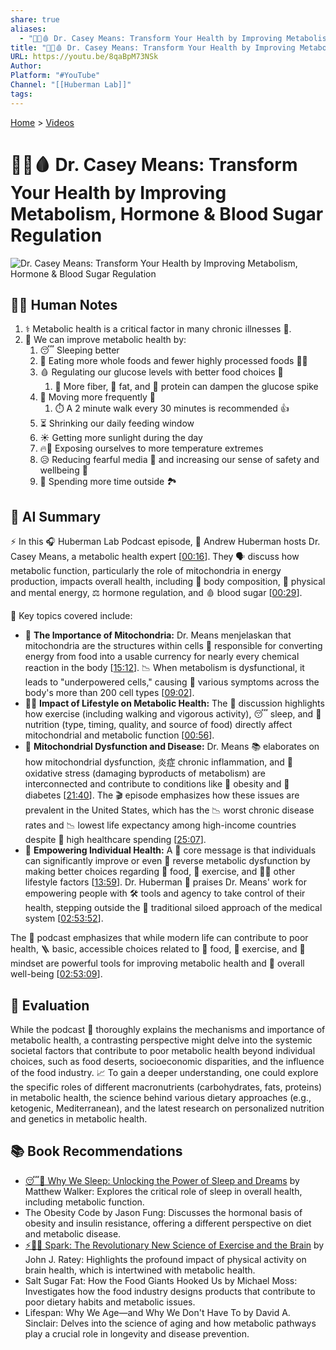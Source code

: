 ```yaml
---
share: true
aliases:
  - "🍎🔄🩸 Dr. Casey Means: Transform Your Health by Improving Metabolism, Hormone & Blood Sugar Regulation"
title: "🍎🔄🩸 Dr. Casey Means: Transform Your Health by Improving Metabolism, Hormone & Blood Sugar Regulation"
URL: https://youtu.be/8qaBpM73NSk
Author: 
Platform: "#YouTube"
Channel: "[[Huberman Lab]]"
tags: 
---
```

[Home](../index.md) > [Videos](./index.md)  
# 🍎🔄🩸 Dr. Casey Means: Transform Your Health by Improving Metabolism, Hormone & Blood Sugar Regulation  
![Dr. Casey Means: Transform Your Health by Improving Metabolism, Hormone & Blood Sugar Regulation](https://youtu.be/8qaBpM73NSk)  
  
## 📝🐒 Human Notes  
1.  ⚕️ Metabolic health is a critical factor in many chronic illnesses 🤒.  
2.  🚀 We can improve metabolic health by:  
    1.  😴 Sleeping better  
    2.  🍎 Eating more whole foods and fewer highly processed foods 🍔🍟  
    3.  🩸 Regulating our glucose levels with better food choices 🥗  
        1.  🌱 More fiber, 🥑 fat, and 🍗 protein can dampen the glucose spike  
    4.  🚶 Moving more frequently 🏃  
        1.  ⏱️ A 2 minute walk every 30 minutes is recommended 👍  
    5.  ⏳ Shrinking our daily feeding window  
    6.  ☀️ Getting more sunlight during the day  
    7.  🔥🧊 Exposing ourselves to more temperature extremes  
    8.  😥 Reducing fearful media 📰 and increasing our sense of safety and wellbeing 🤗  
    9.  🌳 Spending more time outside 🏞️  
  
## 🤖 AI Summary  
⚡️ In this 🎧 Huberman Lab Podcast episode, 🧬 Andrew Huberman hosts Dr. Casey Means, a metabolic health expert \[[00:16](http://www.youtube.com/watch?v=8qaBpM73NSk&t=16)\]. They 🗣️ discuss how metabolic function, particularly the role of mitochondria in energy production, impacts overall health, including 🤸 body composition, 🧠 physical and mental energy, ⚖️ hormone regulation, and 🩸 blood sugar \[[00:29](http://www.youtube.com/watch?v=8qaBpM73NSk&t=29)\].  
  
🔑 Key topics covered include:  
* 🔬 **The Importance of Mitochondria:** Dr. Means  menjelaskan that mitochondria are the structures within cells 🔋 responsible for converting energy from food into a usable currency for nearly every chemical reaction in the body \[[15:12](http://www.youtube.com/watch?v=8qaBpM73NSk&t=912)\]. 📉 When metabolism is dysfunctional, it leads to "underpowered cells," causing 🤕 various symptoms across the body's more than 200 cell types \[[09:02](http://www.youtube.com/watch?v=8qaBpM73NSk&t=542)\].  
* 🏃‍♀️ **Impact of Lifestyle on Metabolic Health:** The 💬 discussion highlights how exercise (including walking and vigorous activity), 😴 sleep, and 🍎 nutrition (type, timing, quality, and source of food) directly affect mitochondrial and metabolic function \[[00:56](http://www.youtube.com/watch?v=8qaBpM73NSk&t=56)\].  
* 🦠 **Mitochondrial Dysfunction and Disease:** Dr. Means 📚 elaborates on how mitochondrial dysfunction, 炎症 chronic inflammation, and 🧪 oxidative stress (damaging byproducts of metabolism) are interconnected and contribute to conditions like 🎈 obesity and 🍬 diabetes \[[21:40](http://www.youtube.com/watch?v=8qaBpM73NSk&t=1300)\]. The 🎬 episode emphasizes how these issues are prevalent in the United States, which has the 📉 worst chronic disease rates and 📉 lowest life expectancy among high-income countries despite 💸 high healthcare spending \[[25:07](http://www.youtube.com/watch?v=8qaBpM73NSk&t=1507)\].  
* 💪 **Empowering Individual Health:** A 🎯 core message is that individuals can significantly improve or even 🔄 reverse metabolic dysfunction by making better choices regarding 🍎 food, 🤸 exercise, and 🧘‍♀️ other lifestyle factors \[[13:59](http://www.youtube.com/watch?v=8qaBpM73NSk&t=839)\]. Dr. Huberman 👏 praises Dr. Means' work for empowering people with 🛠️ tools and agency to take control of their health, stepping outside the 🏥 traditional siloed approach of the medical system \[[02:53:52](http://www.youtube.com/watch?v=8qaBpM73NSk&t=10432)\].  
  
The 🎤 podcast emphasizes that while modern life can contribute to poor health, 🪜 basic, accessible choices related to 🍎 food, 🏃 exercise, and 🤔 mindset are powerful tools for improving metabolic health and 💯 overall well-being \[[02:53:09](http://www.youtube.com/watch?v=8qaBpM73NSk&t=10389)\].  
  
## 🤔 Evaluation  
While the podcast 🧐 thoroughly explains the mechanisms and importance of metabolic health, a contrasting perspective might delve into the systemic societal factors that contribute to poor metabolic health beyond individual choices, such as food deserts, socioeconomic disparities, and the influence of the food industry. 📈 To gain a deeper understanding, one could explore the specific roles of different macronutrients (carbohydrates, fats, proteins) in metabolic health, the science behind various dietary approaches (e.g., ketogenic, Mediterranean), and the latest research on personalized nutrition and genetics in metabolic health.  
  
## 📚 Book Recommendations  
* [😴💭 Why We Sleep: Unlocking the Power of Sleep and Dreams](../books/why-we-sleep-unlocking-the-power-of-sleep-and-dreams.md) by Matthew Walker: Explores the critical role of sleep in overall health, including metabolic function.  
* The Obesity Code by Jason Fung: Discusses the hormonal basis of obesity and insulin resistance, offering a different perspective on diet and metabolic disease.  
* [⚡🧠🏃 Spark: The Revolutionary New Science of Exercise and the Brain](../books/spark-the-revolutionary-new-science-of-exercise-and-the-brain.md) by John J. Ratey: Highlights the profound impact of physical activity on brain health, which is intertwined with metabolic health.  
* Salt Sugar Fat: How the Food Giants Hooked Us by Michael Moss: Investigates how the food industry designs products that contribute to poor dietary habits and metabolic issues.  
* Lifespan: Why We Age—and Why We Don't Have To by David A. Sinclair: Delves into the science of aging and how metabolic pathways play a crucial role in longevity and disease prevention.
